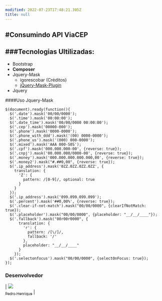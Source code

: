 ```yaml
---
modified: 2022-07-23T17:48:21.305Z
title: null
---
```


#Consumindo API ViaCEP
---



###Tecnologias Ultilizadas:
---

- Bootstrap
- **Composer**
- Jquery-Mask
  - igorescobar (Créditos)
  - [jQuery-Mask-Plugin](https://github.com/igorescobar/jQuery-Mask-Plugin)
- Jquery


####Uso Jquery-Mask

```jquery
$(document).ready(function(){
  $('.date').mask('00/00/0000');
  $('.time').mask('00:00:00');
  $('.date_time').mask('00/00/0000 00:00:00');
  $('.cep').mask('00000-000');
  $('.phone').mask('0000-0000');
  $('.phone_with_ddd').mask('(00) 0000-0000');
  $('.phone_us').mask('(000) 000-0000');
  $('.mixed').mask('AAA 000-S0S');
  $('.cpf').mask('000.000.000-00', {reverse: true});
  $('.cnpj').mask('00.000.000/0000-00', {reverse: true});
  $('.money').mask('000.000.000.000.000,00', {reverse: true});
  $('.money2').mask("#.##0,00", {reverse: true});
  $('.ip_address').mask('0ZZ.0ZZ.0ZZ.0ZZ', {
    translation: {
      'Z': {
        pattern: /[0-9]/, optional: true
      }
    }
  });
  $('.ip_address').mask('099.099.099.099');
  $('.percent').mask('##0,00%', {reverse: true});
  $('.clear-if-not-match').mask("00/00/0000", {clearIfNotMatch: true});
  $('.placeholder').mask("00/00/0000", {placeholder: "__/__/____"});
  $('.fallback').mask("00r00r0000", {
      translation: {
        'r': {
          pattern: /[\/]/,
          fallback: '/'
        },
        placeholder: "__/__/____"
      }
    });
  $('.selectonfocus').mask("00/00/0000", {selectOnFocus: true});
});
```
### Desenvolvedor
| [<img src="https://avatars0.githubusercontent.com/u/32919057?s=100"><br><sub>Pedro Henrique</sub>](https://github.com/Pedrodevsobral) |









